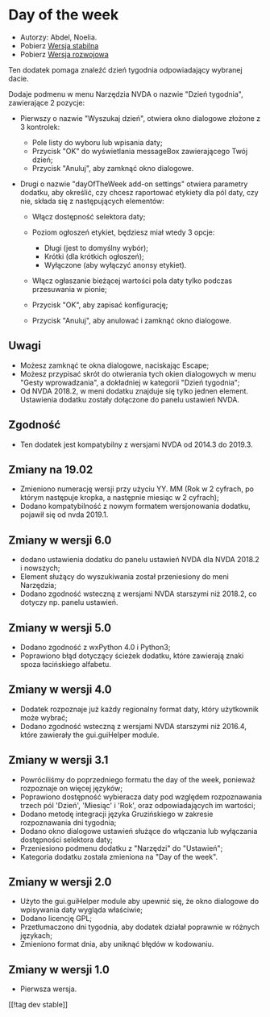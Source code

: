 # Day of the week #

* Autorzy: Abdel, Noelia.
* Pobierz [Wersja stabilna][1]
* Pobierz [Wersja rozwojowa][2]

Ten dodatek pomaga znaleźć dzień tygodnia odpowiadający wybranej dacie.

Dodaje podmenu w menu Narzędzia NVDA o nazwie "Dzień tygodnia", zawierające
2 pozycje:

* Pierwszy o nazwie "Wyszukaj dzień", otwiera okno dialogowe złożone z 3
  kontrolek:

    * Pole listy do wyboru lub wpisania daty;
    * Przycisk "OK" do wyświetlania messageBox zawierającego Twój dzień;
    * Przycisk "Anuluj", aby zamknąć okno dialogowe.

* Drugi o nazwie "dayOfTheWeek add-on settings" otwiera parametry dodatku,
  aby określić, czy chcesz raportować etykiety dla pól daty, czy nie, składa
  się z następujących elementów:

    * Włącz dostępność selektora daty;
    * Poziom ogłoszeń etykiet, będziesz miał wtedy 3 opcje:

        * Długi (jest to domyślny wybór);
        * Krótki (dla krótkich ogłoszeń);
        * Wyłączone (aby wyłączyć anonsy etykiet).

    * Włącz ogłaszanie bieżącej wartości pola daty tylko podczas przesuwania
      w pionie;
    * Przycisk "OK", aby zapisać konfigurację;
    * Przycisk "Anuluj", aby anulować i zamknąć okno dialogowe.

## Uwagi ##

* Możesz zamknąć te okna dialogowe, naciskając Escape;
* Możesz przypisać skrót do otwierania tych okien dialogowych w menu "Gesty
  wprowadzania", a dokładniej w kategorii "Dzień tygodnia";
* Od NVDA 2018.2, w meni dodatku znajduje się tylko jednen
  element. Ustawienia dodatku zostały dołączone do panelu ustawień NVDA.

## Zgodność ##

* Ten dodatek jest kompatybilny z wersjami NVDA od 2014.3 do 2019.3.

## Zmiany na 19.02 ##

* Zmieniono numerację wersji przy użyciu YY. MM (Rok w 2 cyfrach, po którym
  następuje kropka, a następnie miesiąc w 2 cyfrach);
* Dodano kompatybilność z nowym formatem wersjonowania dodatku, pojawił się
  od nvda 2019.1.

## Zmiany w wersji 6.0 ##

* dodano ustawienia dodatku do panelu ustawień NVDA dla NVDA 2018.2 i
  nowszych;
* Element służący do wyszukiwania został przeniesiony do meni Narzędzia;
* Dodano zgodność wsteczną z wersjami NVDA starszymi niż 2018.2, co dotyczy
  np. panelu ustawień.

## Zmiany w wersji 5.0 ##

* Dodano zgodność z wxPython 4.0 i Python3;
* Poprawiono błąd dotyczący ścieżek dodatku, które zawierają znaki spoza
  łacińskiego alfabetu.

## Zmiany w wersji 4.0 ##

* Dodatek rozpoznaje już każdy regionalny format daty, który użytkownik może
  wybrać;
* Dodano zgodność wsteczną z wersjami NVDA starszymi niż 2016.4, które
  zawierały the gui.guiHelper module.

## Zmiany w wersji 3.1 ##

* Powróciliśmy do poprzedniego formatu the day of the week, ponieważ
  rozpoznaje on więcej języków;
* Poprawiono dostępność wybieracza daty pod względem rozpoznawania trzech
  pól 'Dzień', 'Miesiąc' i 'Rok', oraz odpowiadających im wartości;
* Dodano metodę integracji języka Gruzińskiego w zakresie rozpoznawania dni
  tygodnia;
* Dodano okno dialogowe ustawień służące do włączania lub wyłączania
  dostępności selektora daty;
* Przeniesiono podmenu dodatku z "Narzędzi" do "Ustawień";
* Kategoria dodatku została zmieniona na "Day of the week".

## Zmiany w wersji 2.0 ##

* Użyto the gui.guiHelper module aby upewnić się, że okno dialogowe do
  wpisywania daty wygląda właściwie;
* Dodano licencję GPL;
* Przetłumaczono dni tygodnia, aby dodatek działał poprawnie w różnych
  językach;
* Zmieniono format dnia, aby uniknąć błędów w kodowaniu.

## Zmiany w wersji 1.0 ##

* Pierwsza wersja.

[[!tag dev stable]]

[1]: https://www.nvaccess.org/addonStore/legacy?file=dw

[2]: https://www.nvaccess.org/addonStore/legacy?file=dw-dev
